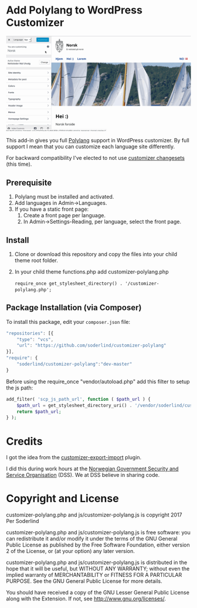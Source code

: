 # Add Polylang to WordPress Customizer

<img src="assets/customizer-polylang.gif" />

This add-in gives you full [Polylang](https://wordpress.org/plugins/polylang/) support in WordPress customizer. By full support I mean that you can customize each language site differently.

For backward compatibility I've elected to not use [customizer changesets](https://github.com/xwp/wp-customize-locale-changesets) (this time).

## Prerequisite

1. Polylang must be installed and activated.
1. Add languages in Admin->Languages.
1. If you have a static front page:
	1. Create a front page per language.
	1. In Admin->Settings-Reading, per language, select the front page.

## Install
1. Clone or download this repository and copy the files into your child theme root folder.
1. In your child theme functions.php add customizer-polylang.php
   
   `require_once get_stylesheet_directory() . '/customizer-polylang.php';`
   
## Package Installation (via Composer)

To install this package, edit your `composer.json` file:

```js
"repositories": [{
	"type": "vcs",
	"url": "https://github.com/soderlind/customizer-polylang"
}],
"require": {
	"soderlind/customizer-polylang":"dev-master"
}
```

Before using the require_once "vendor/autoload.php" add this filter to setup the js path:

```php
add_filter( 'scp_js_path_url', function ( $path_url ) {
	$path_url = get_stylesheet_directory_uri() . '/vendor/soderlind/customizer-polylang/js';
	return $path_url;
} );
```

# Credits

I got the idea from the [customizer-export-import](https://github.com/fastlinemedia/customizer-export-import) plugin.

I did this during work hours at the [Norwegian Government Security and Service Organisation](https://dss.dep.no/english) (DSS). We at DSS believe in sharing code.

# Copyright and License

customizer-polylang.php and js/customizer-polylang.js is copyright 2017 Per Soderlind

customizer-polylang.php and js/customizer-polylang.js is free software: you can redistribute it and/or modify it under the terms of the GNU General Public License as published by the Free Software Foundation, either version 2 of the License, or (at your option) any later version.

customizer-polylang.php and js/customizer-polylang.js is distributed in the hope that it will be useful, but WITHOUT ANY WARRANTY; without even the implied warranty of MERCHANTABILITY or FITNESS FOR A PARTICULAR PURPOSE. See the GNU General Public License for more details.

You should have received a copy of the GNU Lesser General Public License along with the Extension. If not, see http://www.gnu.org/licenses/.
